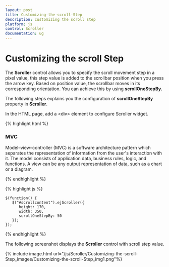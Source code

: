 ```yaml
---
layout: post
title: Customizing-the-scroll-Step
description: customizing the scroll step
platform: js
control: Scroller
documentation: ug
---
```


# Customizing the scroll Step

The **Scroller** control allows you to specify the scroll movement step in a pixel value, this step value is added to the scrollbar position when you press the arrow key. Based on position value, the scrollbar moves in its corresponding orientation. You can achieve this by using **scrollOneStepBy.**

The following steps explains you the configuration of **scrollOneStepBy** property in **Scroller**. 

In the HTML page, add a &lt;div&gt; element to configure Scroller widget.

{% highlight html %}

<div id="scrollcontent">
   <div>
      <!--Wrapper div for Scroller.-->
      <div id="innercontent">
         <!--Content div-->
         <h3>MVC </h3>
         <p>
            Model–view–controller (MVC) is a software architecture pattern which separates the representation of information from the user's interaction with it. The model consists of application data, business rules, logic, and functions. A view can be any output representation of data, such as a chart or a diagram.
         </p>
      </div>
   </div>
</div>

{% endhighlight %}

{% highlight js %}
	
    $(function() {
       $("#scrollcontent").ejScroller({
          height: 170,
          width: 350,
          scrollOneStepBy: 50
       });
    });

{% endhighlight %}

The following screenshot displays the **Scroller** control with scroll step value.

{% include image.html url="/js/Scroller/Customizing-the-scroll-Step_images/Customizing-the-scroll-Step_img1.png"%}

